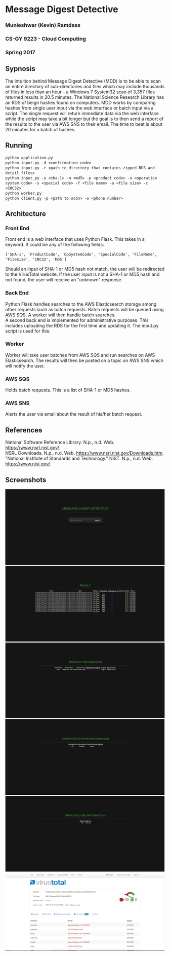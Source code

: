 # Message Digest Detective
### Munieshwar (Kevin) Ramdass
### CS-GY 9223 - Cloud Computing
### Spring 2017

## Sypnosis
The intuition behind Message Digest Detective (MDD) is to be able to scan an entire directory of sub-directories and files which may include thousands of files in less than an hour - a Windows 7 System32 scan of 3,357 files returned results in 20.5 minutes. The National Science Research Library has an RDS of beign hashes found on computers. MDD works by comparing hashes from single user input via the web interface or batch input via a script. The single request will return immediate data via the web interface while the script may take a bit longer but the goal is to then send a report of the results to the user via AWS SNS to their email. The time to beat is about 20 minutes for a batch of hashes.  

## Running
```
python application.py
python input.py -d <confirmation code>
python input.py -r <path to directory that contains zipped RDS and detail files>
python input.py -u <sha-1> -m <md5> -p <product code> -o <operation system code> -s <special code> -f <file name> -a <file size> -c <CRC32>
python worker.py
python client.py -p <path to scan> -s <phone number>
```

## Architecture
### Front End
Front end is a web interface that uses Python Flask. This takes in a keyword. It could be any of the following fields:
```
['SHA-1', 'ProductCode', 'OpSystemCode', 'SpecialCode', 'FileName', 'FileSize', 'CRC32', 'MD5']
```
Should an input of SHA-1 or MD5 hash not match, the user will be redirected to the VirusTotal website. If the user input is not a SHA-1 or MD5 hash and not found, the user will receive an "unknown" response.

### Back End
Python Flask handles searches to the AWS Elasticsearch storage among other requests such as batch requests. Batch requests will be queued using AWS SQS. A worker will then handle batch searches.  
A second back end is implemented for administrative purposes. This includes uploading the RDS for the first time and updating it. The input.py script is used for this.

### Worker
Worker will take user batches from AWS SQS and run searches on AWS Elasticsearch. The results will then be posted on a topic on AWS SNS which will notify the user.

### AWS SQS
Holds batch requests. This is a list of SHA-1 or MD5 hashes.

### AWS SNS
Alerts the user via email about the result of his/her batch request.

## References
National Software Reference Library. N.p., n.d. Web. <https://www.nsrl.nist.gov/>.  
NSRL Downloads. N.p., n.d. Web. <https://www.nsrl.nist.gov/Downloads.htm>.  
"National Institute of Standards and Technology." NIST. N.p., n.d. Web. <https://www.nist.gov/>.  

## Screenshots
![alt tag](https://github.com/mramdass/Message_Digest_Detective_API/blob/master/Screenshots/Page_Index.PNG)
![alt tag](https://github.com/mramdass/Message_Digest_Detective_API/blob/master/Screenshots/Page_Result.PNG)
![alt tag](https://github.com/mramdass/Message_Digest_Detective_API/blob/master/Screenshots/Page_Prod.PNG)
![alt tag](https://github.com/mramdass/Message_Digest_Detective_API/blob/master/Screenshots/Page_OS.PNG)
![alt tag](https://github.com/mramdass/Message_Digest_Detective_API/blob/master/Screenshots/Page_Mfg.PNG)
![alt tag](https://github.com/mramdass/Message_Digest_Detective_API/blob/master/Screenshots/Page_Redirect_VirusTotal.PNG)
